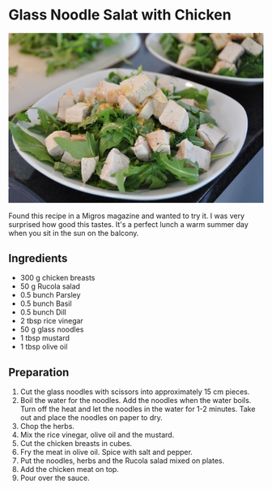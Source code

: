 # Glass Noodle Salat with Chicken

![Dish](dish.jpg)

Found this recipe in a Migros magazine and wanted to try it. I was very surprised how good this tastes. It's a perfect lunch a warm summer day when you sit in the sun on the balcony.

## Ingredients

+ 300 g chicken breasts
+ 50 g Rucola salad
+ 0.5 bunch Parsley
+ 0.5 bunch Basil
+ 0.5 bunch Dill
+ 2 tbsp rice vinegar
+ 50 g glass noodles
+ 1 tbsp mustard
+ 1 tbsp olive oil

## Preparation

1. Cut the glass noodles with scissors into approximately 15 cm pieces.
2. Boil the water for the noodles. Add the noodles when the water boils. Turn off the heat and let the noodles in the water for 1-2 minutes. Take out and place the noodles on paper to dry.
3. Chop the herbs.
4. Mix the rice vinegar, olive oil and the mustard.
5. Cut the chicken breasts in cubes.
6. Fry the meat in olive oil. Spice with salt and pepper.
7. Put the noodles, herbs and the Rucola salad mixed on plates.
8. Add the chicken meat on top.
9. Pour over the sauce.
